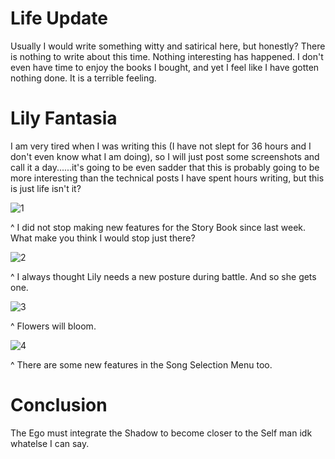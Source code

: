 # Life Update
Usually I would write something witty and satirical here, but honestly? There is nothing to write about this time. Nothing interesting has happened. I don't even have time to enjoy the books I bought, and yet I feel like I have gotten nothing done. It is a terrible feeling.

# Lily Fantasia
I am very tired when I was writing this (I have not slept for 36 hours and I don't even know what I am doing), so I will just post some screenshots and call it a day......it's going to be even sadder that this is probably going to be more interesting than the technical posts I have spent hours writing, but this is just life isn't it?

![1](1.png)

^ I did not stop making new features for the Story Book since last week. What make you think I would stop just there?

![2](2.png)

^ I always thought Lily needs a new posture during battle. And so she gets one.

![3](3.png)

^ Flowers will bloom.

![4](4.png)

^ There are some new features in the Song Selection Menu too.

# Conclusion
The Ego must integrate the Shadow to become closer to the Self man idk whatelse I can say.